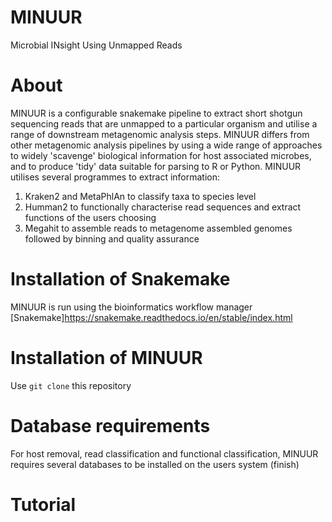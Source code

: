 # MINUUR
Microbial INsight Using Unmapped Reads

# About
MINUUR is a configurable snakemake pipeline to extract short shotgun sequencing reads that are unmapped to a particular organism and utilise a range of downstream metagenomic analysis steps. MINUUR differs from other metagenomic analysis pipelines by using a wide range of approaches to widely 'scavenge' biological information for host associated microbes, and to produce 'tidy' data suitable for parsing to R or Python. MINUUR utilises several programmes to extract information: 

1. Kraken2 and MetaPhlAn to classify taxa to species level
2. Humman2 to functionally characterise read sequences and extract functions of the users choosing
3. Megahit to assemble reads to metagenome assembled genomes followed by binning and quality assurance

# Installation of Snakemake
MINUUR is run using the bioinformatics workflow manager [Snakemake]https://snakemake.readthedocs.io/en/stable/index.html

# Installation of MINUUR
Use `git clone` this repository 

# Database requirements
For host removal, read classification and functional classification, MINUUR requires several databases to be installed on the users system (finish)

# Tutorial
